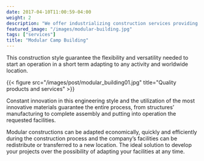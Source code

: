 ```yaml
---
date: 2017-04-10T11:00:59-04:00
weight: 2
description: "We offer industrializing construction services providing their customers with comprehensive services, helping them to create and develop their projects."
featured_image: "/images/modular-building.jpg"
tags: ["services"]
title: "Modular Camp Building"
---
```


 This construction style guarantee the flexibility and versatility needed to start an operation in a short term adapting to any activity and worldwide location.

{{< figure src="/images/post/modular_building01.jpg" title="Quality products and services" >}}

Constant innovation in this engineering style and the utilization of the most innovative materials guarantee the entire process, from structures’ manufacturing to complete assembly and putting into operation the requested facilities.

Modular constructions can be adapted economically, quickly and efficiently during the construction process and the company’s facilities can be redistribute or transferred to a new location. The ideal solution to develop your projects over the possibility of adapting your facilities at any time.
